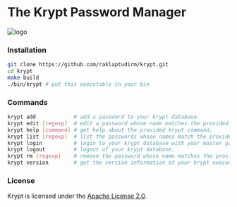 # The Krypt Password Manager
![logo](https://user-images.githubusercontent.com/68542775/158347672-652d6682-2172-4332-ae75-399afdb670e4.png)
### Installation
``` bash
git clone https://github.com/raklaptudirm/krypt.git
cd krypt
make build
./bin/krypt # put this executable in your bin
```
### Commands
```bash
krypt add            # add a password to your krypt database.
krypt edit [regexp]  # edit a password whose name matches the provided regular expression.
krypt help [command] # get help about the provided krypt command.
krypt list [regexp]  # list the passwords whose names match the provided regular expression.
krypt login          # login to your krypt database with your master password.
krypt logout         # logout of your krypt database.
krypt rm [regexp]    # remove the password whose name matches the provided regular expression.
krypt version        # get the version information of your krypt executable.
```
### License
Krypt is licensed under the [Apache License 2.0](https://github.com/raklaptudirm/krypt/blob/master/LICENSE).
